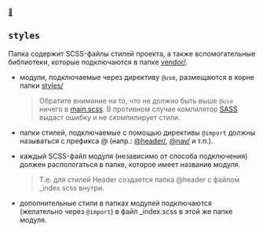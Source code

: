 [📁](.)

## `styles`
Папка содержит SCSS-файлы стилей проекта, а также вспомогательные библиотеки, которые подключаются в папке [vendor/](vendor/).

- модули, подключаемые через директиву `@use`, размещаются в корне папки [styles/](.)

  > Обратите внимание на то, что не должно быть выше `@use` ничего в [main.scss](main.scss). В противном случае компилятор [SASS](https://github.com/sass) выдаст ошибку и не скомпилирует стили.

- папки стилей, подключаемые с помощью директивы `@import` должны называться с префикса @ (напр.: [@header/](@header/), [@nav/](@nav/) и т.п.).
- каждый SCSS-файл модуля (независимо от способа подключения) должен распологаться в папке, которое имеет название модуля.

  > Т.е. для стилей Header создается папка @header с файлом _index.scss внутри.

- дополнительные стили в папках модулей подключаются (желательно через `@import`) в файл _index.scss в этой же папке модуля.
